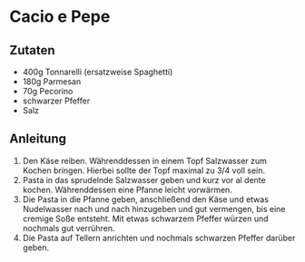 # Cacio e Pepe

## Zutaten

- 400g Tonnarelli (ersatzweise Spaghetti)
- 180g Parmesan
- 70g Pecorino
- schwarzer Pfeffer
- Salz

## Anleitung

1. Den Käse reiben. Währenddessen in einem Topf Salzwasser zum Kochen bringen.
   Hierbei sollte der Topf maximal zu 3/4 voll sein.
2. Pasta in das sprudelnde Salzwasser geben und kurz vor al dente kochen.
   Währenddessen eine Pfanne leicht vorwärmen.
3. Die Pasta in die Pfanne geben, anschließend den Käse und etwas Nudelwasser
   nach und nach hinzugeben und gut vermengen, bis eine cremige Soße entsteht.
   Mit etwas schwarzem Pfeffer würzen und nochmals gut verrühren.
4. Die Pasta auf Tellern anrichten und nochmals schwarzen Pfeffer darüber geben.
